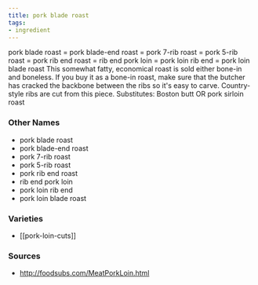 ```yaml
---
title: pork blade roast
tags:
- ingredient
---
```

pork blade roast = pork blade-end roast = pork 7-rib roast = pork 5-rib roast = pork rib end roast = rib end pork loin = pork loin rib end = pork loin blade roast This somewhat fatty, economical roast is sold either bone-in and boneless. If you buy it as a bone-in roast, make sure that the butcher has cracked the backbone between the ribs so it's easy to carve. Country-style ribs are cut from this piece. Substitutes: Boston butt OR pork sirloin roast

### Other Names

* pork blade roast
* pork blade-end roast
* pork 7-rib roast
* pork 5-rib roast
* pork rib end roast
* rib end pork loin
* pork loin rib end
* pork loin blade roast

### Varieties

* [[pork-loin-cuts]]

### Sources
* http://foodsubs.com/MeatPorkLoin.html
